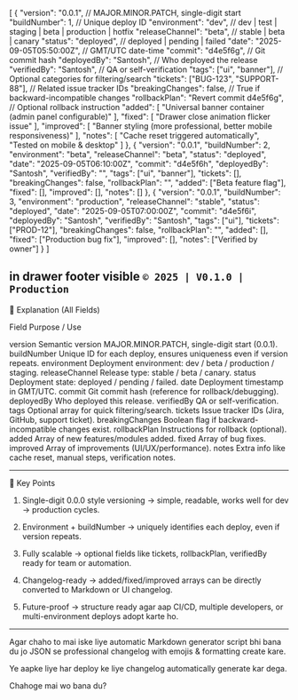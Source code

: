 
[
  {
    "version": "0.0.1",                // MAJOR.MINOR.PATCH, single-digit start
    "buildNumber": 1,                  // Unique deploy ID
    "environment": "dev",              // dev | test | staging | beta | production | hotfix
    "releaseChannel": "beta",        // stable | beta | canary
    "status": "deployed",              // deployed | pending | failed
    "date": "2025-09-05T05:50:00Z",    // GMT/UTC date-time
    "commit": "d4e5f6g",               // Git commit hash
    "deployedBy": "Santosh",           // Who deployed the release
    "verifiedBy": "Santosh",           // QA or self-verification
    "tags": ["ui", "banner"],          // Optional categories for filtering/search
    "tickets": ["BUG-123", "SUPPORT-88"], // Related issue tracker IDs
    "breakingChanges": false,          // True if backward-incompatible changes
    "rollbackPlan": "Revert commit d4e5f6g", // Optional rollback instruction
    "added": [
      "Universal banner container (admin panel configurable)"
    ],
    "fixed": [
      "Drawer close animation flicker issue"
    ],
    "improved": [
      "Banner styling (more professional, better mobile responsiveness)"
    ],
    "notes": [
      "Cache reset triggered automatically",
      "Tested on mobile & desktop"
    ]
  },
  {
    "version": "0.0.1",
    "buildNumber": 2,
    "environment": "beta",
    "releaseChannel": "beta",
    "status": "deployed",
    "date": "2025-09-05T06:10:00Z",
    "commit": "d4e5f6h",
    "deployedBy": "Santosh",
    "verifiedBy": "",
    "tags": ["ui", "banner"],
    "tickets": [],
    "breakingChanges": false,
    "rollbackPlan": "",
    "added": ["Beta feature flag"],
    "fixed": [],
    "improved": [],
    "notes": []
  },
  {
    "version": "0.0.1",
    "buildNumber": 3,
    "environment": "production",
    "releaseChannel": "stable",
    "status": "deployed",
    "date": "2025-09-05T07:00:00Z",
    "commit": "d4e5f6i",
    "deployedBy": "Santosh",
    "verifiedBy": "Santosh",
    "tags": ["ui"],
    "tickets": ["PROD-12"],
    "breakingChanges": false,
    "rollbackPlan": "",
    "added": [],
    "fixed": ["Production bug fix"],
    "improved": [],
    "notes": ["Verified by owner"]
  }
]

in drawer footer visible `© 2025 | V0.1.0 | Production`
---

🔹 Explanation (All Fields)

Field	Purpose / Use

version	Semantic version MAJOR.MINOR.PATCH, single-digit start (0.0.1).
buildNumber	Unique ID for each deploy, ensures uniqueness even if version repeats.
environment	Deployment environment: dev / beta / production / staging.
releaseChannel	Release type: stable / beta / canary.
status	Deployment state: deployed / pending / failed.
date	Deployment timestamp in GMT/UTC.
commit	Git commit hash (reference for rollback/debugging).
deployedBy	Who deployed this release.
verifiedBy	QA or self-verification.
tags	Optional array for quick filtering/search.
tickets	Issue tracker IDs (Jira, GitHub, support ticket).
breakingChanges	Boolean flag if backward-incompatible changes exist.
rollbackPlan	Instructions for rollback (optional).
added	Array of new features/modules added.
fixed	Array of bug fixes.
improved	Array of improvements (UI/UX/performance).
notes	Extra info like cache reset, manual steps, verification notes.



---

🔹 Key Points

1. Single-digit 0.0.0 style versioning → simple, readable, works well for dev → production cycles.


2. Environment + buildNumber → uniquely identifies each deploy, even if version repeats.


3. Fully scalable → optional fields like tickets, rollbackPlan, verifiedBy ready for team or automation.


4. Changelog-ready → added/fixed/improved arrays can be directly converted to Markdown or UI changelog.


5. Future-proof → structure ready agar aap CI/CD, multiple developers, or multi-environment deploys adopt karte ho.




---

Agar chaho to mai iske liye automatic Markdown generator script bhi bana du jo JSON se professional changelog with emojis & formatting create kare.

Ye aapke liye har deploy ke liye changelog automatically generate kar dega.

Chahoge mai wo bana du?